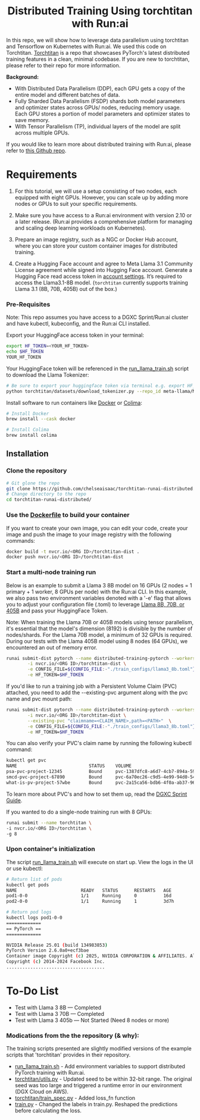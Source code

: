 <div align="center">

# Distributed Training Using torchtitan with Run:ai

</div>

In this repo, we will show how to leverage data parallelism using torchtitan and Tensorflow on Kubernetes with Run:ai. We used this code on Torchtitan. [Torchtitan](https://github.com/pytorch/torchtitan) is a repo that showcases PyTorch's latest distributed training features in a clean, minimal codebase. If you are new to torchtitan, please refer to their repo for more information. 

<b>Background:</b>
- With Distributed Data Parallelism (DDP), each GPU gets a copy of the entire model and different batches of data.
- Fully Sharded Data Parallelism (FSDP) shards both model parameters and optimizer states across GPUs/ nodes, reducing memory usage. Each GPU stores a portion of model parameters and optimizer states to save memory.
- With Tensor Parallelism (TP), individual layers of the model are split across multiple GPUs. 

If you would like to learn more about distributed training with Run:ai, please refer to [this Github repo](https://github.com/EkinKarabulut/distributed_training_with_runai). 

# Requirements
1. For this tutorial, we will use a setup consisting of two nodes, each equipped with eight GPUs. However, you can scale up by adding more nodes or GPUs to suit your specific requirements.

2. Make sure you have access to a Run:ai environment with version 2.10 or a later release. (Run:ai provides a comprehensive platform for managing and scaling deep learning workloads on Kubernetes).

3. Prepare an image registry, such as a NGC or Docker Hub account, where you can store your custom container images for distributed training.<br>

4. Create a Hugging Face account and agree to Meta Llama 3.1 Community License agreement while signed into Hugging Face account. Generate a Hugging Face read access token in [account settings](https://huggingface.co/settings/tokens). It’s required to access the Llama3.1-8B model. (`torchtitan` currently supports training Llama 3.1 (8B, 70B, 405B) out of the box.)


### Pre-Requisites
Note: This repo assumes you have access to a DGXC Sprint/Run:ai cluster and have kubectl, kubeconfig, and the Run:ai CLI installed.

Export your HuggingFace access token in your terminal:

```bash
export HF_TOKEN=<YOUR_HF_TOKEN>
echo $HF_TOKEN
YOUR_HF_TOKEN
```

Your HuggingFace token will be referenced in the [run_llama_train.sh](run_llama_train.sh) script to download the Llama Tokenizer:

```bash
# Be sure to export your huggingface token via terminal e.g. export HF_TOKEN=<your HF Token> 
python torchtitan/datasets/download_tokenizer.py --repo_id meta-llama/Meta-Llama-3.1-8B --tokenizer_path "original" --local_dir=/torchtitan/datasets/tokenizer/ --hf_token=$HF_TOKEN
```

Install software to run containers like [Docker](https://www.docker.com/get-started/) or [Colima](https://github.com/abiosoft/colima): 

```bash
# Install Docker
brew install --cask docker

# Install Colima
brew install colima
```
## Installation
### Clone the repository

```bash
# Git glone the repo
git clone https://github.com/chelseaisaac/torchtitan-runai-distributed.git
# Change directory to the repo
cd torchtitan-runai-distributed/
```

### Use the [Dockerfile](https://github.com/chelseaisaac/torchtitan-runai-distributed/blob/main/Dockerfile) to build your container
If you want to create your own image, you can edit your code, create your image and push the image to your image registry with the following commands:

```bash
docker build -t nvcr.io/<ORG ID>/torchtitan-dist .
docker push nvcr.io/<ORG ID>/torchtitan-dist 
```

### Start a multi-node training run
Below is an example to submit a Llama 3 8B model on 16 GPUs (2 nodes = 1 primary + 1 worker, 8 GPUs per node) with the Run:ai CLI. In this example, we also pass two environment variables denoted with a '-e' flag that allows you to adjust your configuration file (.toml) to leverage [Llama 8B, 70B, or 405B](https://github.com/chelseaisaac/torchtitan-runai-distributed/tree/main/train_configs) and pass your HuggingFace Token. 

Note: When training the Llama 70B or 405B models using tensor parallelism, it's essential that the model's dimension (8192) is divisible by the number of nodes/shards. For the Llama 70B model, a minimum of 32 GPUs is required. During our tests with the Llama 405B model using 8 nodes (64 GPUs), we encountered an out of memory error.

```bash
runai submit-dist pytorch --name distributed-training-pytorch --workers=1 -g 8 \
        -i nvcr.io/<ORG ID>/torchtitan-dist \
        -e CONFIG_FILE=${CONFIG_FILE:-"./train_configs/llama3_8b.toml"} \
        -e HF_TOKEN=$HF_TOKEN
```
If you'd like to run a training job with a Persistent Volume Claim (PVC) attached, you need to add the --existing-pvc argument along with the pvc name and pvc mount path:
```bash
runai submit-dist pytorch --name distributed-training-pytorch --workers=1 -g 8 \
        -i nvcr.io/<ORG ID>/torchtitan-dist \
        --existing-pvc "claimname=<CLAIM_NAME>,path=<PATH>"  \
        -e CONFIG_FILE=${CONFIG_FILE:-"./train_configs/llama3_8b.toml"} \
        -e HF_TOKEN=$HF_TOKEN
```
You can also verify your PVC's claim name by running the following kubectl command:
```bash
kubectl get pvc
NAME                           STATUS    VOLUME                                     CAPACITY   ACCESS MODES   STORAGECLASS   VOLUMEATTRIBUTESCLASS   AGE
psa-pvc-project-12345          Bound     pvc-1387dfc8-a6d7-4cb7-894a-59d58cd91f30   10Ti       RWX            zonal-rwx      <unset>                 23d
smcd-pvc-project-67890         Bound     pvc-6a70ec26-c9d5-4e99-94d0-54fe25211b92   10Ti       RWX            zonal-rwx      <unset>                 12d
what-is-pv-project-57wbe       Bound     pvc-2a15ca56-bdb6-4f0a-ab37-96e4be90dec3   10Ti       RWX            zonal-rwx      <unset>                 12d
```

To learn more about PVC's and how to set them up, read the [DGXC Sprint Guide](https://docs.nvidia.com/dgx-cloud/run-ai/latest/user-guide.html#pvc). 

If you wanted to do a single-node training run with 8 GPUs:
```bash
runai submit --name torchtitan \
-i nvcr.io/<ORG ID>/torchtitan \
-g 8 
```
### Upon container's initialization
The script [run_llama_train.sh](https://github.com/chelseaisaac/torchtitan-runai-distributed/blob/sarabiap-patch-3/run_llama_train.sh) will execute on start up. View the logs in the UI or use kubectl:

```bash
# Return list of pods
kubectl get pods
NAME                        READY   STATUS      RESTARTS   AGE
pod1-0-0                    1/1     Running     0          16d
pod2-0-0                    1/1     Running     1          3d7h

# Return pod logs
kubectl logs pod1-0-0
=============
== PyTorch ==
=============

NVIDIA Release 25.01 (build 134983853)
PyTorch Version 2.6.0a0+ecf3bae
Container image Copyright (c) 2025, NVIDIA CORPORATION & AFFILIATES. All rights reserved.
Copyright (c) 2014-2024 Facebook Inc.
.....................................
```

# To-Do List
- Test with Llama 3 8B — Completed
- Test with Llama 3 70B — Completed
- Test with Llama 3 405b — Not Started (Need 8 nodes or more)

### Modications from the the repository (& why):

The training scripts presented are slightly modified versions of the example scripts that 'torchtitan' provides in their repository.
* [run_llama_train.sh](run_llama_train.sh) - Add environment variables to support distributed PyTorch training with Run:ai.
* [torchtitan/utils.py](torchtitan/utils.py) - Updated seed to be within 32-bit range. The original seed was too large and triggered a runtime error in our environment (DGX Cloud on AWS).
* [torchtitan/train_spec.py](torchtitan/train_spec.py) - Added loss_fn function
* [train.py](train.py) - Changed the labels in train.py. Reshaped the predictions before calculating the loss.
